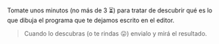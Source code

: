 Tomate unos minutos (no más de 3 :hourglass_flowing_sand:) para tratar de descubrir qué es lo que dibuja el programa que te dejamos escrito en el editor.

> Cuando lo descubras (o te rindas :stuck_out_tongue:) envialo y mirá el resultado.